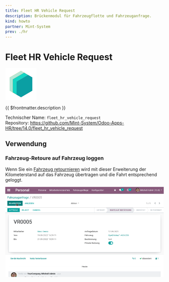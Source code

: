 ```yaml
---
title: Fleet HR Vehicle Request
description: Brückenmodul für Fahrzeugflotte und Fahrzeuganfrage.
kind: howto
partner: Mint-System
prev: ./hr
---
```

# Fleet HR Vehicle Request
![icon_oms_box](attachments/icons_odoo_mint_system.png)

{{ $frontmatter.description }}

Technischer Name: `fleet_hr_vehicle_request`\
Repository: <https://github.com/Mint-System/Odoo-Apps-HR/tree/14.0/fleet_hr_vehicle_request>

## Verwendung

### Fahrzeug-Retoure auf Fahrzeug loggen

Wenn Sie ein [Fahrzeug retournieren](HR%20Vehicle%20Request.md#Fahrzeug%20retournieren) wird mit dieser Erweiterung der Kilometerstand auf das Fahrzeug übertragen und die Fahrt entsprechend geloggt.

![Fleet Employee Vehicle Request](attachments/Fleet%20HR%20Vehicle%20Request.gif)
